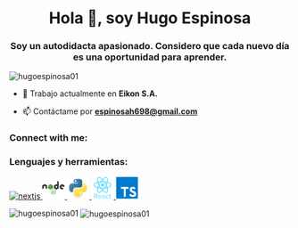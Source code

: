 <h1 align="center">Hola 👋, soy Hugo Espinosa</h1>
<h3 align="center">Soy un autodidacta apasionado. Considero que cada nuevo día es una oportunidad para aprender.</h3>

<p align="left"> <img src="https://komarev.com/ghpvc/?username=hugoespinosa01&label=Profile%20views&color=0e75b6&style=flat" alt="hugoespinosa01" /> </p>

- 🔭 Trabajo actualmente en **Eikon S.A.**

- 📫 Contáctame por **espinosah698@gmail.com**

<h3 align="left">Connect with me:</h3>
<p align="left">
</p>

<h3 align="left">Lenguajes y herramientas:</h3>
<p align="left"> <a href="https://nextjs.org/" target="_blank" rel="noreferrer"> <img src="https://cdn.worldvectorlogo.com/logos/nextjs-2.svg" alt="nextjs" width="40" height="40"/> </a> <a href="https://nodejs.org" target="_blank" rel="noreferrer"> <img src="https://raw.githubusercontent.com/devicons/devicon/master/icons/nodejs/nodejs-original-wordmark.svg" alt="nodejs" width="40" height="40"/> </a> <a href="https://www.python.org" target="_blank" rel="noreferrer"> <img src="https://raw.githubusercontent.com/devicons/devicon/master/icons/python/python-original.svg" alt="python" width="40" height="40"/> </a> <a href="https://reactjs.org/" target="_blank" rel="noreferrer"> <img src="https://raw.githubusercontent.com/devicons/devicon/master/icons/react/react-original-wordmark.svg" alt="react" width="40" height="40"/> </a> <a href="https://www.typescriptlang.org/" target="_blank" rel="noreferrer"> <img src="https://raw.githubusercontent.com/devicons/devicon/master/icons/typescript/typescript-original.svg" alt="typescript" width="40" height="40"/> </a> </p>

<p><img align="left" src="https://github-readme-stats.vercel.app/api/top-langs?username=hugoespinosa01&show_icons=true&locale=en&layout=compact" alt="hugoespinosa01" /></p>

<p>&nbsp;<img align="center" src="https://github-readme-stats.vercel.app/api?username=hugoespinosa01&show_icons=true&locale=en" alt="hugoespinosa01" /></p>
